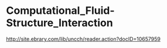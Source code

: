 # Computational_Fluid-Structure_Interaction

http://site.ebrary.com/lib/uncch/reader.action?docID=10657959
